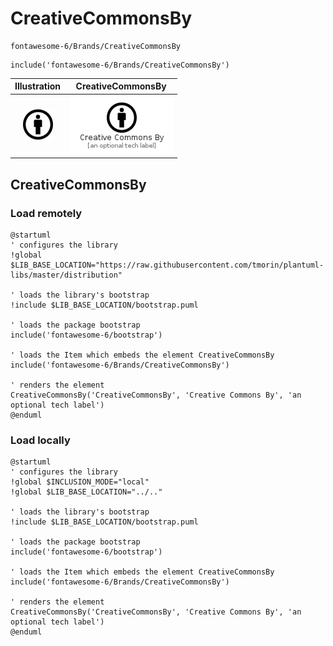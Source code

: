 # CreativeCommonsBy


```text
fontawesome-6/Brands/CreativeCommonsBy
```

```text
include('fontawesome-6/Brands/CreativeCommonsBy')
```



| Illustration | CreativeCommonsBy |
| :---: | :---: |
| ![illustration for Illustration](../../fontawesome-6/Brands/CreativeCommonsBy.png) | ![illustration for CreativeCommonsBy](../../fontawesome-6/Brands/CreativeCommonsBy.Local.png) |




## CreativeCommonsBy

### Load remotely
```plantuml
@startuml
' configures the library
!global $LIB_BASE_LOCATION="https://raw.githubusercontent.com/tmorin/plantuml-libs/master/distribution"

' loads the library's bootstrap
!include $LIB_BASE_LOCATION/bootstrap.puml

' loads the package bootstrap
include('fontawesome-6/bootstrap')

' loads the Item which embeds the element CreativeCommonsBy
include('fontawesome-6/Brands/CreativeCommonsBy')

' renders the element
CreativeCommonsBy('CreativeCommonsBy', 'Creative Commons By', 'an optional tech label')
@enduml
```

### Load locally
```plantuml
@startuml
' configures the library
!global $INCLUSION_MODE="local"
!global $LIB_BASE_LOCATION="../.."

' loads the library's bootstrap
!include $LIB_BASE_LOCATION/bootstrap.puml

' loads the package bootstrap
include('fontawesome-6/bootstrap')

' loads the Item which embeds the element CreativeCommonsBy
include('fontawesome-6/Brands/CreativeCommonsBy')

' renders the element
CreativeCommonsBy('CreativeCommonsBy', 'Creative Commons By', 'an optional tech label')
@enduml
```

